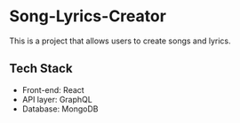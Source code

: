 # Song-Lyrics-Creator
This is a project that allows users to create songs and lyrics.

## Tech Stack
* Front-end: React
* API layer: GraphQL
* Database: MongoDB
